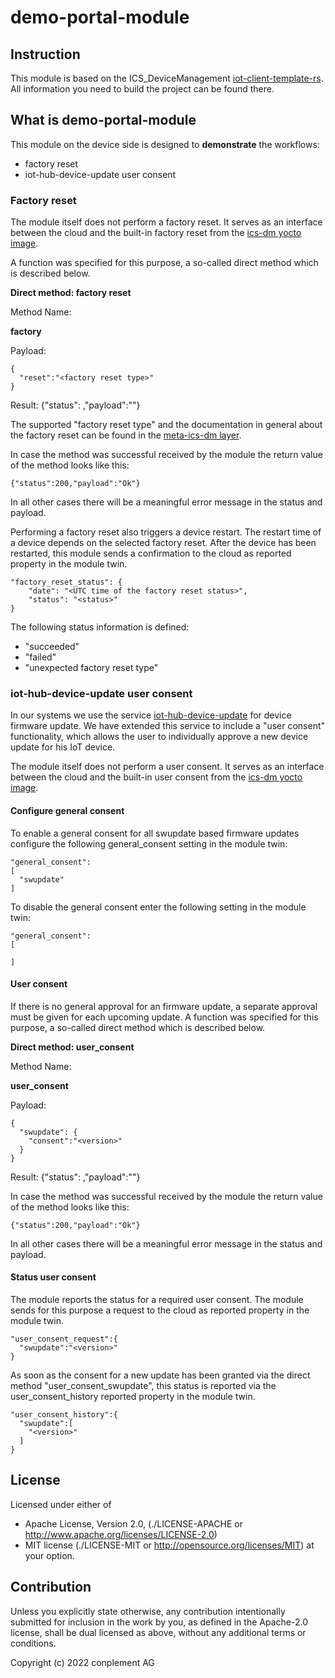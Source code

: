 # demo-portal-module

## Instruction
This module is based on the ICS_DeviceManagement [iot-client-template-rs](https://github.com/ICS-DeviceManagement/iot-client-template-rs). All information you need to build the project can be found there.


## What is demo-portal-module
This module on the device side is designed to **demonstrate** the  workflows:
- factory reset
- iot-hub-device-update user consent

### Factory reset
The module itself does not perform a factory reset.
It serves as an interface between the cloud and the built-in factory reset from the [ics-dm yocto image](https://github.com/ICS-DeviceManagement/meta-ics-dm).

A function was specified for this purpose, a so-called direct method which is described below.

**Direct method: factory reset**

Method Name:

**factory**

Payload:
```
{
  "reset":"<factory reset type>"
}
```

Result:
{"status": <HTTP-Statusode>,"payload":"<result>"}


The supported "factory reset type" and the documentation in general about the factory reset can be found in the [meta-ics-dm layer](https://github.com/ICS-DeviceManagement/meta-ics-dm#factory-reset).

In case the method was successful received by the module the return value of the method looks like this:

```
{"status":200,"payload":"Ok"}
```

In all other cases there will be a meaningful error message in the status and payload.

Performing a factory reset also triggers a device restart. The restart time of a device depends on the selected factory reset. After the device has been restarted, this module sends a confirmation to the cloud as reported property in the module twin.

```
"factory_reset_status": {
    "date": "<UTC time of the factory reset status>",
    "status": "<status>"
}
```

The following status information is defined:
 - "succeeded"
 - "failed"
 - "unexpected factory reset type"


### iot-hub-device-update user consent

In our systems we use the service [iot-hub-device-update](https://github.com/Azure/iot-hub-device-update) for device firmware update. We have extended this service to include a "user consent" functionality, which allows the user to individually approve a new device update for his IoT device.

The module itself does not perform a user consent.
It serves as an interface between the cloud and the built-in user consent from the [ics-dm yocto image](https://github.com/ICS-DeviceManagement/meta-ics-dm).

#### Configure general consent

To enable a general consent for all swupdate based firmware updates configure the following general_consent setting in the module twin:

```
"general_consent":
[
  "swupdate"
]
```

To disable the general consent enter the following setting in the module twin:

```
"general_consent":
[

]
```

#### User consent
If there is no general approval for an firmware update, a separate approval must be given for each upcoming update.
A function was specified for this purpose, a so-called direct method which is described below.

**Direct method: user_consent**

Method Name:

**user_consent**

Payload:
```
{
  "swupdate": {
    "consent":"<version>"
  }
}
```

Result:
{"status": <HTTP-Statusode>,"payload":"<result>"}

In case the method was successful received by the module the return value of the method looks like this:

```
{"status":200,"payload":"Ok"}
```

In all other cases there will be a meaningful error message in the status and payload.

#### Status user consent

The module reports the status for a required user consent. The module sends for this purpose a request to the cloud as reported property in the module twin.

```
"user_consent_request":{
  "swupdate":"<version>"
}
```

As soon as the consent for a new update has been granted via the direct method "user_consent_swupdate", this status is reported via the user_consent_history reported property in the module twin.

```
"user_consent_history":{
  "swupdate":[
    "<version>"
  ]
}
```



## License

Licensed under either of
* Apache License, Version 2.0, (./LICENSE-APACHE or <http://www.apache.org/licenses/LICENSE-2.0>)
* MIT license (./LICENSE-MIT or <http://opensource.org/licenses/MIT>)
at your option.

## Contribution

Unless you explicitly state otherwise, any contribution intentionally
submitted for inclusion in the work by you, as defined in the Apache-2.0
license, shall be dual licensed as above, without any additional terms or
conditions.

Copyright (c) 2022 conplement AG
